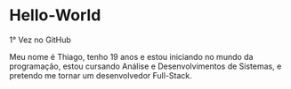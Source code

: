 # Hello-World
1° Vez no GitHub

Meu nome é Thiago, tenho 19 anos e estou iniciando no mundo da programação, estou cursando Análise e Desenvolvimentos de Sistemas, e pretendo me tornar um desenvolvedor Full-Stack.

